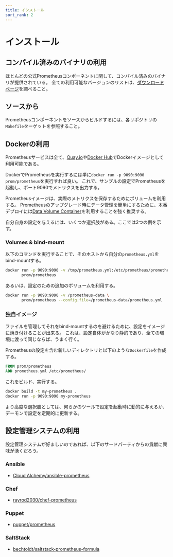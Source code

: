 ```yaml
---
title: インストール
sort_rank: 2
---
```


# インストール

## コンパイル済みのバイナリの利用

ほとんどの公式Prometheusコンポーネントに関して、コンパイル済みのバイナリが提供されている。
全ての利用可能なバージョンのリストは、[ダウンロードページ](https://prometheus.io/download)を調べること。

## ソースから

Prometheusコンポーネントをソースからビルドするには、各リポジトリの`Makefile`ターゲットを参照すること。

## Dockerの利用

Prometheusサービスは全て、[Quay.io](https://quay.io/repository/prometheus/prometheus)や[Docker Hub](https://hub.docker.com/r/prom/prometheus/)でDockerイメージとして利用可能である。

DockerでPrometheusを実行するには単に`docker run -p 9090:9090 prom/prometheus`を実行すれば良い。
これで、サンプルの設定でPrometheusを起動し、ポート9090でメトリクスを出力する。

Prometheusイメージは、実際のメトリクスを保存するためにボリュームを利用する。
Prometheusのアップグレード時にデータ管理を簡単にするために、本番デプロイには[Data Volume Container](https://docs.docker.com/storage/volumes/)を利用することを強く推奨する。

自分自身の設定を与えるには、いくつか選択肢がある。ここでは2つの例を示す。

### Volumes & bind-mount

以下のコマンドを実行することで、そのホストから自分の`prometheus.yml`をbind-mountする。

```bash
docker run -p 9090:9090 -v /tmp/prometheus.yml:/etc/prometheus/prometheus.yml \
       prom/prometheus
```

あるいは、設定のための追加のボリュームを利用する。

```bash
docker run -p 9090:9090 -v /prometheus-data \
       prom/prometheus --config.file=/prometheus-data/prometheus.yml
```

### 独自イメージ

ファイルを管理してそれをbind-mountするのを避けるために、設定をイメージに焼き付けることが出来る。
これは、設定自体がかなり静的であり、全ての環境に渡って同じならば、うまく行く。

Prometheusの設定を含む新しいディレクトリと以下のような`Dockerfile`を作成する。

```Dockerfile
FROM prom/prometheus
ADD prometheus.yml /etc/prometheus/
```

これをビルド、実行する。

```bash
docker build -t my-prometheus .
docker run -p 9090:9090 my-prometheus
```

より高度な選択肢としては、何らかのツールで設定を起動時に動的に与えるか、デーモンで設定を定期的に更新する。

## 設定管理システムの利用

設定管理システムが好ましいのであれば、以下のサードパーティからの貢献に興味が湧くだろう。

### Ansible

* [Cloud Alchemy/ansible-prometheus](https://github.com/cloudalchemy/ansible-prometheus)

### Chef

* [rayrod2030/chef-prometheus](https://github.com/rayrod2030/chef-prometheus)

### Puppet

* [puppet/prometheus](https://forge.puppet.com/puppet/prometheus)

### SaltStack

* [bechtoldt/saltstack-prometheus-formula](https://github.com/bechtoldt/saltstack-prometheus-formula)
